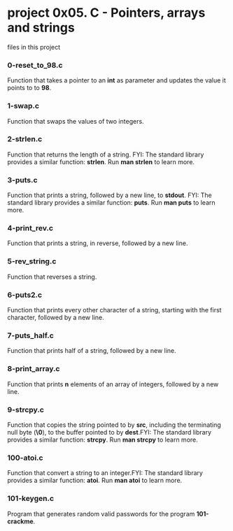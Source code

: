 # project 0x05. C - Pointers, arrays and strings

files in this project

### 0-reset_to_98.c

Function that takes a pointer to an **int** as parameter and updates the value it points to to **98**.

### 1-swap.c

Function that swaps the values of two integers.

### 2-strlen.c

Function that returns the length of a string. FYI: The standard library provides a similar function: **strlen**. Run **man strlen** to learn more.

### 3-puts.c

Function that prints a string, followed by a new line, to **stdout**. FYI: The standard library provides a similar function: **puts**. Run **man puts** to learn more.

### 4-print_rev.c

Function that prints a string, in reverse, followed by a new line.

### 5-rev_string.c

Function that reverses a string.

### 6-puts2.c

Function that prints every other character of a string, starting with the first character, followed by a new line.

### 7-puts_half.c

Function that prints half of a string, followed by a new line.

###  8-print_array.c

Function that prints **n** elements of an array of integers, followed by a new line.

### 9-strcpy.c

Function that copies the string pointed to by **src**, including the terminating null byte (**\0**), to the buffer pointed to by **dest**.FYI: The standard library provides a similar function: **strcpy**. Run **man strcpy** to learn more.

### 100-atoi.c

Function that convert a string to an integer.FYI: The standard library provides a similar function: **atoi**. Run **man atoi** to learn more.

### 101-keygen.c

Program that generates random valid passwords for the program **101-crackme**.

